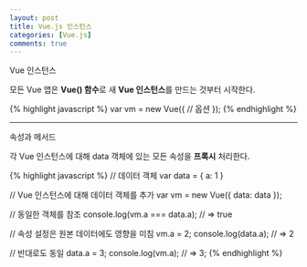 ```yaml
---
layout: post
title: Vue.js 인스턴스
categories: [Vue.js]
comments: true
---
```


Vue 인스턴스

모든 Vue 앱은 **Vue() 함수**로 새 **Vue 인스턴스**를 만드는 것부터 시작한다.

{% highlight javascript %}
var vm = new Vue({
    // 옵션
});
{% endhighlight %}

-------------

속성과 메서드

각 Vue 인스턴스에 대해 data 객체에 있는 모든 속성을 **프록시** 처리한다.

{% highlight javascript %}
// 데이터 객체
var data = { a: 1 }

// Vue 인스턴스에 대해 데이터 객체를 추가
var vm = new Vue({
    data: data
});

// 동일한 객체를 참조
console.log(vm.a === data.a); // => true

// 속성 설정은 원본 데이터에도 영향을 미침
vm.a = 2;
console.log(data.a); // => 2

// 반대로도 동일
data.a = 3;
console.log(vm.a); // => 3;
{% endhighlight %}





